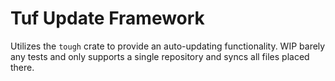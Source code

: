 # Tuf Update Framework

Utilizes the `tough` crate to provide an auto-updating functionality. WIP barely any tests and only supports a single repository and syncs all files placed there.